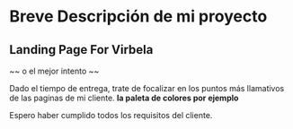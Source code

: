 # Breve Descripción de mi proyecto
## Landing Page For Virbela
~~ o el mejor intento ~~ 

Dado el tiempo de entrega, trate de focalizar en los puntos más llamativos de las paginas de mi cliente.
**la paleta de colores por ejemplo**

Espero haber cumplido todos los requisitos del cliente.